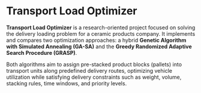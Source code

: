 # Transport Load Optimizer

**Transport Load Optimizer** is a research-oriented project focused on solving the delivery loading problem for a ceramic products company. It implements and compares two optimization approaches: a hybrid **Genetic Algorithm with Simulated Annealing (GA-SA)** and the **Greedy Randomized Adaptive Search Procedure (GRASP)**.

Both algorithms aim to assign pre-stacked product blocks (pallets) into transport units along predefined delivery routes, optimizing vehicle utilization while satisfying delivery constraints such as weight, volume, stacking rules, time windows, and priority levels.
